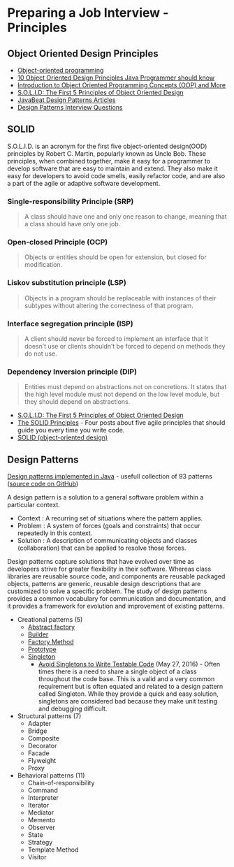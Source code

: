 # Preparing a Job Interview - Principles

## Object Oriented Design Principles
* [Object-oriented programming](https://en.wikipedia.org/wiki/Object-oriented_programming)
* [10 Object Oriented Design Principles Java Programmer should know](http://javarevisited.blogspot.de/2012/03/10-object-oriented-design-principles.html)
* [Introduction to Object Oriented Programming Concepts (OOP) and More](http://www.codeproject.com/Articles/22769/Introduction-to-Object-Oriented-Programming-Concep)
* [S.O.L.I.D: The First 5 Principles of Object Oriented Design](https://scotch.io/bar-talk/s-o-l-i-d-the-first-five-principles-of-object-oriented-design)
* [JavaBeat Design Patterns Articles](http://www.javabeat.net/tag/design-patterns/)
* [Design Patterns Interview Questions](http://www.javabeat.net/design-patterns-interview-questions/)

## SOLID
S.O.L.I.D. is an acronym for the first five object-oriented design(OOD) principles by Robert C. Martin, popularly known as Uncle Bob.
These principles, when combined together, make it easy for a programmer to develop software that are easy to maintain and extend. They also make it easy for developers to avoid code smells, easily refactor code, and are also a part of the agile or adaptive software development.

### Single-responsibility Principle (SRP)
> A class should have one and only one reason to change, meaning that a class should have only one job.

### Open-closed Principle (OCP)
> Objects or entities should be open for extension, but closed for modification.

### Liskov substitution principle (LSP)
> Objects in a program should be replaceable with instances of their subtypes without altering the correctness of that program.

### Interface segregation principle (ISP)
> A client should never be forced to implement an interface that it doesn’t use or clients shouldn’t be forced to depend on methods they do not use.

### Dependency Inversion principle (DIP)
>Entities must depend on abstractions not on concretions. It states that the high level module must not depend on the low level module, but they should depend on abstractions.

* [S.O.L.I.D: The First 5 Principles of Object Oriented Design](https://scotch.io/bar-talk/s-o-l-i-d-the-first-five-principles-of-object-oriented-design)
* [The SOLID Principles](http://code.tutsplus.com/series/the-solid-principles--cms-634) - Four posts about five agile principles that should guide you every time you write code.
* [SOLID (object-oriented design)](https://en.wikipedia.org/wiki/SOLID_%28object-oriented_design%29)



## Design Patterns

[Design patterns implemented in Java](http://java-design-patterns.com/) - usefull collection of 93 patterns ([source code on GitHub](https://github.com/iluwatar/java-design-patterns))

A design pattern is a solution to a general software problem within a particular context.

* Context : A recurring set of situations where the pattern applies.
* Problem : A system of forces (goals and constraints) that occur repeatedly in this context.
* Solution : A description of communicating objects and classes (collaboration) that can be applied to resolve those forces.

Design patterns capture solutions that have evolved over time as developers strive for greater flexibility in their software. Whereas class libraries are reusable source code, and components are reusable packaged objects, patterns are generic, reusable design descriptions that are customized to solve a specific problem. The study of design patterns provides a common vocabulary for communication and documentation, and it provides a framework for evolution and improvement of existing patterns.


* Creational patterns (5)
	* [Abstract factory](http://java-design-patterns.com/patterns/abstract-factory/)
	* [Builder](http://java-design-patterns.com/patterns/builder/)
	* [Factory Method](http://java-design-patterns.com/patterns/factory-method/)
	* [Prototype](http://java-design-patterns.com/patterns/prototype/)
	* [Singleton](http://java-design-patterns.com/patterns/singleton/)
		* [Avoid Singletons to Write Testable Code](https://codeahoy.com/2016/05/27/avoid-singletons-to-write-testable-code/) (May 27, 2016) - Often times there is a need to share a single object of a class throughout the code base. This is a valid and a very common requirement but is often equated and related to a design pattern called Singleton. While they provide a quick and easy solution, singletons are considered bad because they make unit testing and debugging difficult.
* Structural patterns (7)
	* Adapter
	* Bridge
	* Composite
	* Decorator
	* Facade
	* Flyweight
	* Proxy
* Behavioral patterns (11)
	* Chain-of-responsibility
	* Command
	* Interpreter
	* Iterator
	* Mediator
	* Memento
	* Observer
	* State
	* Strategy
	* Template Method
	* Visitor

